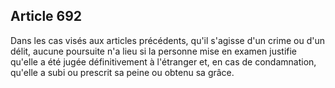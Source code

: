 Article 692
----
Dans les cas visés aux articles précédents, qu'il s'agisse d'un crime ou d'un
délit, aucune poursuite n'a lieu si la personne mise en examen justifie qu'elle
a été jugée définitivement à l'étranger et, en cas de condamnation, qu'elle a
subi ou prescrit sa peine ou obtenu sa grâce.
